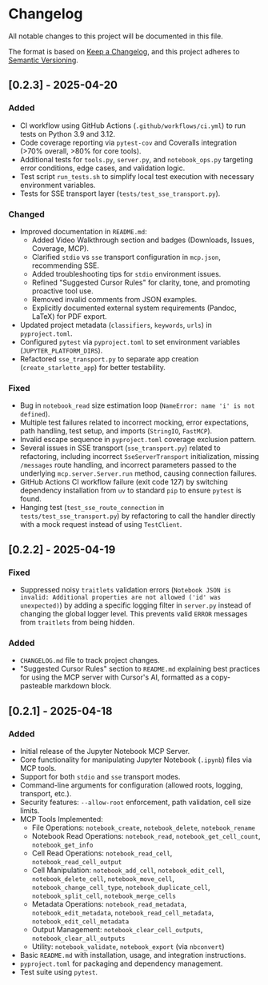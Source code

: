 # Changelog

All notable changes to this project will be documented in this file.

The format is based on [Keep a Changelog](https://keepachangelog.com/en/1.0.0/),
and this project adheres to [Semantic Versioning](https://semver.org/spec/v2.0.0.html).

## [0.2.3] - 2025-04-20

### Added
- CI workflow using GitHub Actions (`.github/workflows/ci.yml`) to run tests on Python 3.9 and 3.12.
- Code coverage reporting via `pytest-cov` and Coveralls integration (>70% overall, >80% for core tools).
- Additional tests for `tools.py`, `server.py`, and `notebook_ops.py` targeting error conditions, edge cases, and validation logic.
- Test script `run_tests.sh` to simplify local test execution with necessary environment variables.
- Tests for SSE transport layer (`tests/test_sse_transport.py`).

### Changed
- Improved documentation in `README.md`:
  - Added Video Walkthrough section and badges (Downloads, Issues, Coverage, MCP).
  - Clarified `stdio` vs `sse` transport configuration in `mcp.json`, recommending SSE.
  - Added troubleshooting tips for `stdio` environment issues.
  - Refined "Suggested Cursor Rules" for clarity, tone, and promoting proactive tool use.
  - Removed invalid comments from JSON examples.
  - Explicitly documented external system requirements (Pandoc, LaTeX) for PDF export.
- Updated project metadata (`classifiers`, `keywords`, `urls`) in `pyproject.toml`.
- Configured `pytest` via `pyproject.toml` to set environment variables (`JUPYTER_PLATFORM_DIRS`).
- Refactored `sse_transport.py` to separate app creation (`create_starlette_app`) for better testability.

### Fixed
- Bug in `notebook_read` size estimation loop (`NameError: name 'i' is not defined`).
- Multiple test failures related to incorrect mocking, error expectations, path handling, test setup, and imports (`StringIO`, `FastMCP`).
- Invalid escape sequence in `pyproject.toml` coverage exclusion pattern.
- Several issues in SSE transport (`sse_transport.py`) related to refactoring, including incorrect `SseServerTransport` initialization, missing `/messages` route handling, and incorrect parameters passed to the underlying `mcp.server.Server.run` method, causing connection failures.
- GitHub Actions CI workflow failure (exit code 127) by switching dependency installation from `uv` to standard `pip` to ensure `pytest` is found.
- Hanging test (`test_sse_route_connection` in `tests/test_sse_transport.py`) by refactoring to call the handler directly with a mock request instead of using `TestClient`.

## [0.2.2] - 2025-04-19

### Fixed
- Suppressed noisy `traitlets` validation errors (`Notebook JSON is invalid: Additional properties are not allowed ('id' was unexpected)`) by adding a specific logging filter in `server.py` instead of changing the global logger level. This prevents valid `ERROR` messages from `traitlets` from being hidden.

### Added
- `CHANGELOG.md` file to track project changes.
- "Suggested Cursor Rules" section to `README.md` explaining best practices for using the MCP server with Cursor's AI, formatted as a copy-pasteable markdown block.

## [0.2.1] - 2025-04-18

### Added
- Initial release of the Jupyter Notebook MCP Server.
- Core functionality for manipulating Jupyter Notebook (`.ipynb`) files via MCP tools.
- Support for both `stdio` and `sse` transport modes.
- Command-line arguments for configuration (allowed roots, logging, transport, etc.).
- Security features: `--allow-root` enforcement, path validation, cell size limits.
- MCP Tools Implemented:
  - File Operations: `notebook_create`, `notebook_delete`, `notebook_rename`
  - Notebook Read Operations: `notebook_read`, `notebook_get_cell_count`, `notebook_get_info`
  - Cell Read Operations: `notebook_read_cell`, `notebook_read_cell_output`
  - Cell Manipulation: `notebook_add_cell`, `notebook_edit_cell`, `notebook_delete_cell`, `notebook_move_cell`, `notebook_change_cell_type`, `notebook_duplicate_cell`, `notebook_split_cell`, `notebook_merge_cells`
  - Metadata Operations: `notebook_read_metadata`, `notebook_edit_metadata`, `notebook_read_cell_metadata`, `notebook_edit_cell_metadata`
  - Output Management: `notebook_clear_cell_outputs`, `notebook_clear_all_outputs`
  - Utility: `notebook_validate`, `notebook_export` (via `nbconvert`)
- Basic `README.md` with installation, usage, and integration instructions.
- `pyproject.toml` for packaging and dependency management.
- Test suite using `pytest`. 